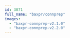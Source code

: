 ```yaml
---
id: 3071
full_name: "baxpr/connprep"
images: 
  - "baxpr-connprep-v2.1.0"
  - "baxpr-connprep-v2.2.0"
---
```

